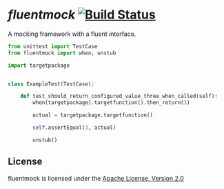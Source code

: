# *fluentmock* [![Build Status](https://travis-ci.org/aelgru/fluentmock.png?branch=master)](https://travis-ci.org/aelgru/fluentmock)

A mocking framework with a fluent interface.

```python
from unittest import TestCase
from fluentmock import when, unstub

import targetpackage


class ExampleTest(TestCase):

    def test_should_return_configured_value_three_when_called(self):
        when(targetpackage).targetfunction().then_return(3)

        actual = targetpackage.targetfunction()

        self.assertEqual(3, actual)

        unstub()
```
## License

fluentmock is licensed under the
[Apache License, Version 2.0](https://raw.github.com/aelgru/committer/master/src/main/python/committer/LICENSE.txt)
